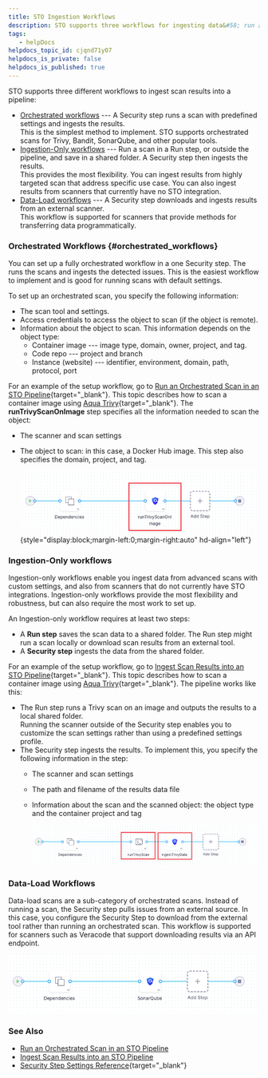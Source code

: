 ```yaml
---
title: STO Ingestion Workflows
description: STO supports three workflows for ingesting data&#58; run a local scan (orchestrated), ingest results from a shared folder (ingestion-only), and download results from an external scanner (data-load).
tags: 
   - helpDocs
helpdocs_topic_id: cjqnd71y07
helpdocs_is_private: false
helpdocs_is_published: true
---
```


STO supports three different workflows to ingest scan results into a
pipeline:

-   [Orchestrated workflows](#orchestrated_workflows) --- A Security
    step runs a scan with predefined settings and ingests the results.\
    This is the simplest method to implement. STO supports orchestrated
    scans for Trivy, Bandit, SonarQube, and other popular tools.
-   [Ingestion-Only workflows](#ingestion-only-workflows) --- Run a scan
    in a Run step, or outside the pipeline, and save in a shared folder.
    A Security step then ingests the results.\
    This provides the most flexibility. You can ingest results from
    highly targeted scan that address specific use case. You can also
    ingest results from scanners that currently have no STO integration.
-   [Data-Load workflows](#data-load-workflows) --- A Security step
    downloads and ingests results from an external scanner.\
    This workflow is supported for scanners that provide methods for
    transferring data programmatically.

### Orchestrated Workflows {#orchestrated_workflows}

You can set up a fully orchestrated workflow in a one Security step. The
runs the scans and ingests the detected issues. This is the easiest
workflow to implement and is good for running scans with default
settings.

To set up an orchestrated scan, you specify the following information:

-   The scan tool and settings.
-   Access credentials to access the object to scan (if the object is
    remote).
-   Information about the object to scan. This information depends on
    the object type:
    -   Container image --- image type, domain, owner, project, and tag.
    -   Code repo --- project and branch
    -   Instance (website) --- identifier, environment, domain, path,
        protocol, port

For an example of the setup workflow, go to [Run an Orchestrated Scan in
an STO
Pipeline](https://docs.harness.io/article/wk018r6x3g){target="_blank"}.
This topic describes how to scan a container image using [Aqua
Trivy](https://docs.harness.io/article/079248uzcu){target="_blank"}. The
**runTrivyScanOnImage** step specifies all the information needed to
scan the object:

-   The scanner and scan settings

-   The object to scan: in this case, a Docker Hub image. This step also
    specifies the domain, project, and tag.

    ![](./static/sto-workflows-overview-02.png){style="display:block;margin-left:0;margin-right:auto"
    hd-align="left"}

### Ingestion-Only workflows

Ingestion-only workflows enable you ingest data from advanced scans with
custom settings, and also from scanners that do not currently have STO
integrations. Ingestion-only workflows provide the most flexibility and
robustness, but can also require the most work to set up.

An Ingestion-only workflow requires at least two steps:

-   A **Run step** saves the scan data to a shared folder. The Run step
    might run a scan locally or download scan results from an external
    tool.
-   A **Security step** ingests the data from the shared folder.

For an example of the setup workflow, go to [Ingest Scan Results into an
STO
Pipeline](https://harness.helpdocs.io/article/d24n34qdbk){target="_blank"}.
This topic describes how to scan a container image using [Aqua
Trivy](https://docs.harness.io/article/079248uzcu){target="_blank"}. The
pipeline works like this:

-   The Run step runs a Trivy scan on an image and outputs the results
    to a local shared folder.\
    Running the scanner outside of the Security step enables you to
    customize the scan settings rather than using a predefined settings
    profile.
-   The Security step ingests the results. To implement this, you
    specify the following information in the step:
    -   The scanner and scan settings

    -   The path and filename of the results data file

    -   Information about the scan and the scanned object: the object
        type and the container project and tag

        ![](./static/sto-workflows-overview-03.png)

### Data-Load Workflows

Data-load scans are a sub-category of orchestrated scans. Instead of
running a scan, the Security step pulls issues from an external source.
In this case, you configure the Security Step to download from the
external tool rather than running an orchestrated scan. This workflow is
supported for scanners such as Veracode that support downloading results
via an API endpoint.

![](./static/sto-workflows-overview-04.png)

### See Also

-   [Run an Orchestrated Scan in an STO
    Pipeline](https://docs.harness.io/article/wk018r6x3g)
-   [Ingest Scan Results into an STO
    Pipeline](https://docs.harness.io/article/d24n34qdbk)
-   [Security Step Settings
    Reference](https://docs.harness.io/article/0k0iubnzql){target="_blank"}
